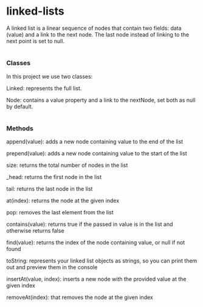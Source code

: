 # linked-lists

A linked list is a linear sequence of nodes that contain two fields: data (value) and a link to the next node. The last node instead of linking to the next point is set to null.

#

### Classes

In this project we use two classes:

Linked: represents the full list.

Node: contains a value property and a link to the nextNode, set both as null by default.

#

### Methods

append(value): adds a new node containing value to the end of the list

prepend(value): adds a new node containing value to the start of the list

size: returns the total number of nodes in the list

\_head: returns the first node in the list

tail: returns the last node in the list

at(index): returns the node at the given index

pop: removes the last element from the list

contains(value): returns true if the passed in value is in the list and otherwise returns false

find(value): returns the index of the node containing value, or null if not found

toString: represents your linked list objects as strings, so you can print them out and preview them in the console

insertAt(value, index): inserts a new node with the provided value at the given index

removeAt(index): that removes the node at the given index
